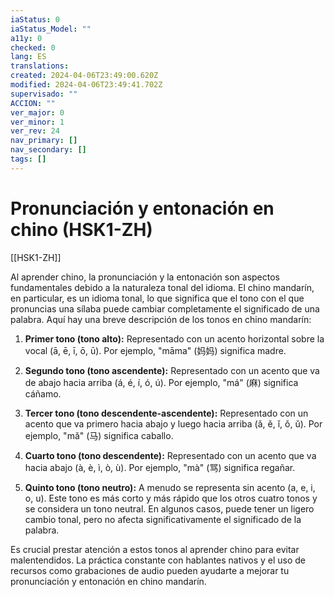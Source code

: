 ```yaml
---
iaStatus: 0
iaStatus_Model: ""
a11y: 0
checked: 0
lang: ES
translations: 
created: 2024-04-06T23:49:00.620Z
modified: 2024-04-06T23:49:41.702Z
supervisado: ""
ACCION: ""
ver_major: 0
ver_minor: 1
ver_rev: 24
nav_primary: []
nav_secondary: []
tags: []
---
```

# Pronunciación y entonación en chino (HSK1-ZH)

[[HSK1-ZH]]

Al aprender chino, la pronunciación y la entonación son aspectos fundamentales debido a la naturaleza tonal del idioma. El chino mandarín, en particular, es un idioma tonal, lo que significa que el tono con el que pronuncias una sílaba puede cambiar completamente el significado de una palabra. Aquí hay una breve descripción de los tonos en chino mandarín:

1. **Primer tono (tono alto):** Representado con un acento horizontal sobre la vocal (ā, ē, ī, ō, ū). Por ejemplo, "māma" (妈妈) significa madre.
    
2. **Segundo tono (tono ascendente):** Representado con un acento que va de abajo hacia arriba (á, é, í, ó, ú). Por ejemplo, "má" (麻) significa cáñamo.
    
3. **Tercer tono (tono descendente-ascendente):** Representado con un acento que va primero hacia abajo y luego hacia arriba (ǎ, ě, ǐ, ǒ, ǔ). Por ejemplo, "mǎ" (马) significa caballo.
    
4. **Cuarto tono (tono descendente):** Representado con un acento que va hacia abajo (à, è, ì, ò, ù). Por ejemplo, "mà" (骂) significa regañar.
    
5. **Quinto tono (tono neutro):** A menudo se representa sin acento (a, e, i, o, u). Este tono es más corto y más rápido que los otros cuatro tonos y se considera un tono neutral. En algunos casos, puede tener un ligero cambio tonal, pero no afecta significativamente el significado de la palabra.
    

Es crucial prestar atención a estos tonos al aprender chino para evitar malentendidos. La práctica constante con hablantes nativos y el uso de recursos como grabaciones de audio pueden ayudarte a mejorar tu pronunciación y entonación en chino mandarín.